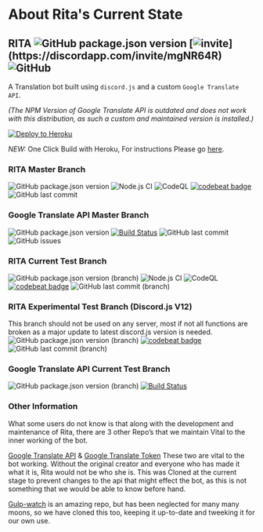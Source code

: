 # About Rita's Current State

## RITA ![GitHub package.json version](https://img.shields.io/github/package-json/v/ZyC0R3/RitaBot?label=Stable%20Version) [![invite](https://img.shields.io/badge/Discord_Support-JOIN-7289DA.svg?)](https://discordapp.com/invite/mgNR64R) ![GitHub](https://img.shields.io/github/license/ZyC0R3/RitaBot.svg) <a id="rita---"></a>

A Translation bot built using `discord.js` and a custom `Google Translate API`.

_\(The NPM Version of Google Translate API is outdated and does not work with this distribution, as such a custom and maintained version is installed.\)_

[![Deploy to Heroku](https://www.herokucdn.com/deploy/button.png)](https://heroku.com/deploy?template=https://github.com/Zyc0r3/RitaBot)

_NEW:_ One Click Build with Heroku, For instructions Please go [here](setting-up-a-bot-with-deploy-to-heroku..md).

### RITA Master Branch <a id="rita-master-branch"></a>

![GitHub package.json version](https://img.shields.io/github/package-json/v/ZyC0R3/RitaBot?label=Stable%20Version) ![Node.js CI](https://github.com/ZyC0R3/RitaBot/workflows/Node.js%20CI/badge.svg?branch=master) ![CodeQL](https://github.com/ZyC0R3/RitaBot/workflows/CodeQL/badge.svg?branch=master) [![codebeat badge](https://codebeat.co/badges/125a5ce4-4ba1-45cf-95fa-266e1353c331)](https://codebeat.co/projects/github-com-zyc0r3-ritabot-master) ![GitHub last commit](https://img.shields.io/github/last-commit/ZyC0R3/RitaBot.svg)

### Google Translate API Master Branch <a id="google-translate-api-master-branch"></a>

![GitHub package.json version](https://img.shields.io/github/package-json/v/ZyC0R3/google-translate-api?label=Stable%20Version) [![Build Status](https://travis-ci.com/ZyC0R3/google-translate-api.svg?branch=master)](https://travis-ci.com/ZyC0R3/google-translate-api) ![GitHub last commit](https://img.shields.io/github/last-commit/ZyC0R3/google-translate-api) ![GitHub issues](https://img.shields.io/github/issues/ZyC0R3/google-translate-api)

### RITA Current Test Branch <a id="rita-current-test-branch"></a>

![GitHub package.json version \(branch\)](https://img.shields.io/github/package-json/v/ZyC0R3/RitaBot/test-branch?label=Test%20Version) ![Node.js CI](https://github.com/ZyC0R3/RitaBot/workflows/Node.js%20CI/badge.svg?branch=test-branch) ![CodeQL](https://github.com/ZyC0R3/RitaBot/workflows/CodeQL/badge.svg?branch=test-branch) [![codebeat badge](https://codebeat.co/badges/095e56cd-a926-4fa1-91d8-5cb20c11c5c6)](https://codebeat.co/projects/github-com-zyc0r3-ritabot-test-branch) ![GitHub last commit \(branch\)](https://img.shields.io/github/last-commit/ZyC0R3/RitaBot/test-branch)

### RITA Experimental Test Branch \(Discord.js V12\) <a id="rita-experimental-test-branch-discordjs-v12"></a>

This branch should not be used on any server, most if not all functions are broken as a major update to latest discord.js version is needed. ![GitHub package.json version \(branch\)](https://img.shields.io/github/package-json/v/ZyC0R3/RitaBot/test-branch-1.2.2?label=Experimental%20Version) [![codebeat badge](https://codebeat.co/badges/b72d7b2b-83d0-47cd-a91f-993964c6c564)](https://codebeat.co/projects/github-com-zyc0r3-ritabot-test-branch-1-2-2) ![GitHub last commit \(branch\)](https://img.shields.io/github/last-commit/ZyC0R3/RitaBot/test-branch-1.2.2)

### Google Translate API Current Test Branch <a id="google-translate-api-current-test-branch"></a>

![GitHub package.json version \(branch\)](https://img.shields.io/github/package-json/v/ZyC0R3/google-translate-api/test-branch?label=Test%20Version) [![Build Status](https://travis-ci.com/ZyC0R3/google-translate-api.svg?branch=test-branch)](https://travis-ci.com/ZyC0R3/google-translate-api)

### Other Information <a id="other-information"></a>

What some users do not know is that along with the development and maintenance of Rita, there are 3 other Repo’s that we maintain Vital to the inner working of the bot.

[Google Translate API](https://github.com/ZyC0R3/google-translate-api) & [Google Translate Token](https://github.com/ZyC0R3/google-translate-token) These two are vital to the bot working. Without the original creator and everyone who has made it what it is, Rita would not be who she is. This was Cloned at the current stage to prevent changes to the api that might effect the bot, as this is not something that we would be able to know before hand.

[Gulp-watch](https://github.com/ZyC0R3/gulp-watch) is an amazing repo, but has been neglected for many many moons, so we have cloned this too, keeping it up-to-date and tweeking it for our own use.

